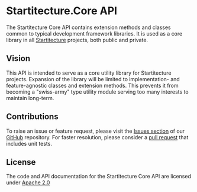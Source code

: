 Startitecture.Core API
======================
The Startitecture Core API contains extension methods and classes common to typical development framework libraries. It is used as a core library in all [Startitecture](https://startitecture.com) projects, both public and private.

Vision
---
This API is intended to serve as a core utility library for Startitecture projects. Expansion of the library will be limited to implementation- and feature-agnostic classes and extension methods. This prevents it from becoming a "swiss-army" type utility module serving too many interests to maintain long-term. 

Contributions
---
To raise an issue or feature request, please visit the [Issues section](https://github.com/Startitecture/Core/issues) of our [GitHub](https://github.com/Startitecture/Core) repository. For faster resolution, please consider a [pull request](https://github.com/Startitecture/Core/pulls) that includes unit tests.

License
---
The code and API documentation for the Startitecture Core API are licensed under [Apache 2.0](https://www.apache.org/licenses/LICENSE-2.0)